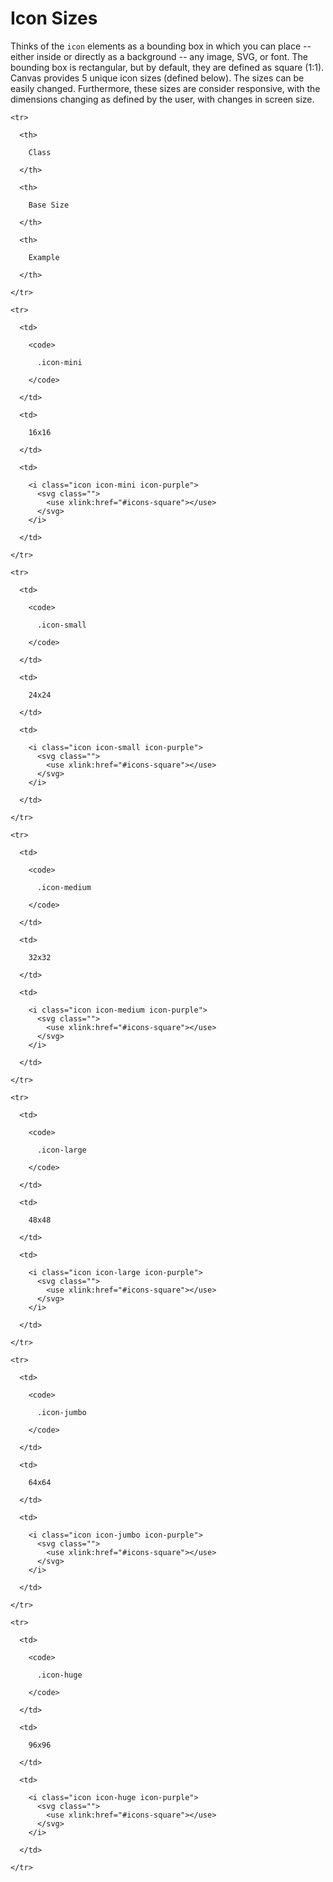# Icon Sizes

Thinks of the `icon` elements as a bounding box in which you can place -- either inside or directly as a background -- any image, SVG, or font.  The bounding box is rectangular, but by default, they are defined as square (1:1).  Canvas provides 5 unique icon sizes (defined below).  The sizes can be easily changed.  Furthermore, these sizes are consider responsive, with the dimensions changing as defined by the user, with changes in screen size.

<table class="table short">

  <thead>

    <tr>

      <th>

        Class

      </th>

      <th>

        Base Size

      </th>

      <th>

        Example

      </th>

    </tr>

  </thead>

  <tbody>

    <tr>

      <td>

        <code>

          .icon-mini

        </code>

      </td>

      <td>

        16x16

      </td>

      <td>

        <i class="icon icon-mini icon-purple">
          <svg class="">
            <use xlink:href="#icons-square"></use>
          </svg>
        </i>

      </td>

    </tr>

    <tr>

      <td>

        <code>

          .icon-small

        </code>

      </td>

      <td>

        24x24

      </td>

      <td>

        <i class="icon icon-small icon-purple">
          <svg class="">
            <use xlink:href="#icons-square"></use>
          </svg>
        </i>

      </td>

    </tr>

    <tr>

      <td>

        <code>

          .icon-medium

        </code>

      </td>

      <td>

        32x32

      </td>

      <td>

        <i class="icon icon-medium icon-purple">
          <svg class="">
            <use xlink:href="#icons-square"></use>
          </svg>
        </i>

      </td>

    </tr>

    <tr>

      <td>

        <code>

          .icon-large

        </code>

      </td>

      <td>

        48x48

      </td>

      <td>

        <i class="icon icon-large icon-purple">
          <svg class="">
            <use xlink:href="#icons-square"></use>
          </svg>
        </i>

      </td>

    </tr>

    <tr>

      <td>

        <code>

          .icon-jumbo

        </code>

      </td>

      <td>

        64x64

      </td>

      <td>

        <i class="icon icon-jumbo icon-purple">
          <svg class="">
            <use xlink:href="#icons-square"></use>
          </svg>
        </i>

      </td>

    </tr>

    <tr>

      <td>

        <code>

          .icon-huge

        </code>

      </td>

      <td>

        96x96

      </td>

      <td>

        <i class="icon icon-huge icon-purple">
          <svg class="">
            <use xlink:href="#icons-square"></use>
          </svg>
        </i>

      </td>

    </tr>

  </tbody>

</table>
